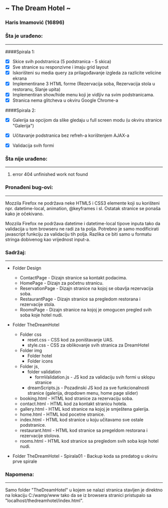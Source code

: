 ﻿## ~ The Dream Hotel ~
### Haris Imamović (16896)


### Šta je urađeno:
- - - -

####Spirala 1:
- [x] Skice svih podstranica (5 podstranica - 5 skica)
- [x] Sve stranice su responzivne i imaju grid layout
- [x] Iskorišteni su media query za prilagođavanje izgleda za razlicite velicine ekrana
- [x] Implementirane 3 HTML forme (Rezervacija soba, Rezervacija stola u restoranu, Slanje upita)
- [x] Implementiran show/hide menu koji je vidljiv na svim podstranicama.
- [x] Stranica nema glitcheva u okviru Google Chrome-a

####Spirala 2:
- [x] Galerija sa opcijom da slike gledaju u full screen modu (u okviru stranice "Galerija")
- [x] Učitavanje podstranica bez refreh-a korištenjem AJAX-a
- [x] Validacija svih formi


### Šta nije urađeno: 
- - - -
1. error 404 unfinished work not found


### Pronađeni bug-ovi:
- - - -
Mozzila Firefox ne podržava neke HTML5 i CSS3 elemente koji su korišteni npr. datetime-local, animation, @keyframes i sl.
Ostatak stranice se ponaša kako je očekivano.

Mozzila Firefox ne podržava datetime i datetime-local tipove inputa tako da validacija u tom browseru ne radi za ta polja.
Potrebno je samo modificirati javascript funkciju za validaciju tih polja. Razlika ce biti samo u formatu stringa
dobivenog kao vrijednost input-a. 


### Sadržaj:
- - - -

* Folder Design
	* ContactPage 			- Dizajn stranice sa kontakt podacima.
	* HomePage 			- Dizajn za početnu stranicu.
	* ReservationPage 		- Dizajn stranice na kojoj se obavlja rezervacija soba.
	* RestaurantPage		- Dizajn stranice sa pregledom restorana i rezervacije stola.
	* RoomsPage			- Dizajn stranice na kojoj je omogucen pregled svih soba koje hotel nudi.

* Folder TheDreamHotel
	* Folder css
		* reset.css 		- CSS kod za poništavanje UAS.
		* style.css		- CSS za oblikovanje svih stranica za DreamHotel
	* Folder img
		* Folder hotel
		* Folder icons
	* Folder js¸
		* folder validation
			* formValidation.js - JS kod za validaciju svih formi u sklopu stranice
		* dreamScripts.js	    - Pozadinski JS kod za sve funkcionalnosti stranice (galerija, dropdown menu, home page slider)
	* booking.html			- HTML kod stranice za rezervaciju soba.
	* contact.html			- HTML kod za kontakt stranicu hotela.
	* gallery.html			- HTML kod stranice na kojoj je smještena galerija.
	* home.html			- HTML kod pocetne stranice.
	* index.html			- HTML kod stranice u koju učitavamo sve ostale podstranice.
	* restaurant.html		- HTML kod stranice sa pregeldom restorana i rezervacije stolova.
	* rooms.html			- HTML kod stranice sa pregledom svih soba koje hotel nudi.
* Folder TheDreamHotel - Spirala01	- Backup koda sa predatog u okviru prve spirale

### Napomena:
- - - -

Samo folder "TheDreamHotel" u kojem se nalazi stranica stavljen je direktno na lokaciju C:/wamp/www 
tako da se iz browsera stranici pristupalo sa "localhost/thedreamhotel/index.html".